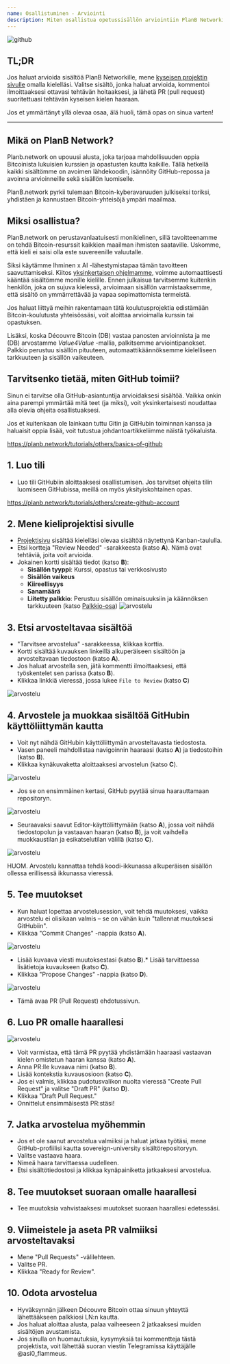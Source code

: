 ```yaml
---
name: Osallistuminen - Arviointi
description: Miten osallistua opetussisällön arviointiin PlanB Networkissa?
---
```

![github](assets/cover.webp)

## TL;DR
Jos haluat arvioida sisältöä PlanB Networkille, mene [kyseisen projektin sivulle](https://github.com/PlanB-Network/bitcoin-educational-content/projects?query=is%3Aopen) omalla kielelläsi. Valitse sisältö, jonka haluat arvioida, kommentoi ilmoittaaksesi ottavasi tehtävän hoitaaksesi, ja lähetä PR (pull request) suoritettuasi tehtävän kyseisen kielen haaraan.

Jos et ymmärtänyt yllä olevaa osaa, älä huoli, tämä opas on sinua varten!

---

## Mikä on PlanB Network?

Planb.network on upouusi alusta, joka tarjoaa mahdollisuuden oppia Bitcoinista lukuisien kurssien ja opastusten kautta kaikille. Tällä hetkellä kaikki sisältömme on avoimen lähdekoodin, isännöity GitHub-repossa ja avoinna arvioinneille sekä sisällön luomiselle.

PlanB.network pyrkii tulemaan Bitcoin-kyberavaruuden julkiseksi toriksi, yhdistäen ja kannustaen Bitcoin-yhteisöjä ympäri maailmaa.

## Miksi osallistua?

PlanB.network on perustavanlaatuisesti monikielinen, sillä tavoitteenamme on tehdä Bitcoin-resurssit kaikkien maailman ihmisten saataville. Uskomme, että kieli ei saisi olla este suvereenille valuutalle.

Siksi käytämme Ihminen x AI -lähestymistapaa tämän tavoitteen saavuttamiseksi. Kiitos [yksinkertaisen ohjelmamme](https://github.com/Asi0Flammeus/LLM-Translator), voimme automaattisesti kääntää sisältömme monille kielille. Ennen julkaisua tarvitsemme kuitenkin henkilön, joka on sujuva kielessä, arvioimaan sisällön varmistaaksemme, että sisältö on ymmärrettävää ja vapaa sopimattomista termeistä.

Jos haluat liittyä meihin rakentamaan tätä koulutusprojektia edistämään Bitcoin-koulutusta yhteisössäsi, voit aloittaa arvioimalla kurssin tai opastuksen.

Lisäksi, koska Découvre Bitcoin (DB) vastaa panosten arvioinnista ja me (DB) arvostamme *Value4Value* -mallia, palkitsemme arviointipanokset. Palkkio perustuu sisällön pituuteen, automaattikäännöksemme kielelliseen tarkkuuteen ja sisällön vaikeuteen.

## Tarvitsenko tietää, miten GitHub toimii?

Sinun ei tarvitse olla GitHub-asiantuntija arvioidaksesi sisältöä.
Vaikka onkin aina parempi ymmärtää mitä teet (ja miksi), voit yksinkertaisesti noudattaa alla olevia ohjeita osallistuaksesi.

Jos et kuitenkaan ole lainkaan tuttu Gitin ja GitHubin toiminnan kanssa ja haluaisit oppia lisää, voit tutustua johdantoartikkeliimme näistä työkaluista.

https://planb.network/tutorials/others/basics-of-github



## 1. Luo tili
* Luo tili GitHubiin aloittaaksesi osallistumisen. Jos tarvitset ohjeita tilin luomiseen GitHubissa, meillä on myös yksityiskohtainen opas.

https://planb.network/tutorials/others/create-github-account


## **2. Mene kieliprojektisi sivulle**
* [Projektisivu](https://github.com/PlanB-Network/bitcoin-educational-content/projects?query=is%3Aopen) sisältää kielelläsi olevaa sisältöä näytettynä Kanban-taululla.
* Etsi kortteja "Review Needed" -sarakkeesta (katso **A**). Nämä ovat tehtäviä, joita voit arvioida.
* Jokainen kortti sisältää tiedot (katso **B**):
	- **Sisällön tyyppi**: Kurssi, opastus tai verkkosivusto
	- **Sisällön vaikeus**
	- **Kiireellisyys**
	- **Sanamäärä**
	- **Liitetty palkkio**: Perustuu sisällön ominaisuuksiin ja käännöksen tarkkuuteen (katso [Palkkio-osa](https://github.com/PlanB-Network/bitcoin-educational-content?tab=readme-ov-file#sat-reward))
![arvostelu](assets/1.webp)
## **3. Etsi arvosteltavaa sisältöä**
* "Tarvitsee arvostelua" -sarakkeessa, klikkaa korttia.
* Kortti sisältää kuvauksen linkeillä alkuperäiseen sisältöön ja arvosteltavaan tiedostoon (katso **A**).
* Jos haluat arvostella sen, jätä kommentti ilmoittaaksesi, että työskentelet sen parissa (katso **B**).
* Klikkaa linkkiä vieressä, jossa lukee `File to Review` (katso **C**)

![arvostelu](assets/2.webp)

## **4. Arvostele ja muokkaa sisältöä GitHubin käyttöliittymän kautta**
* Voit nyt nähdä GitHubin käyttöliittymän arvosteltavasta tiedostosta.
* Vasen paneeli mahdollistaa navigoinnin haaraasi (katso **A**) ja tiedostoihin (katso **B**).
* Klikkaa kynäkuvaketta aloittaaksesi arvostelun (katso **C**).

![arvostelu](assets/3.webp)

* Jos se on ensimmäinen kertasi, GitHub pyytää sinua haarauttamaan repositoryn.

![arvostelu](assets/4.webp)

* Seuraavaksi saavut Editor-käyttöliittymään (katso **A**), jossa voit nähdä tiedostopolun ja vastaavan haaran (katso **B**), ja voit vaihdella muokkaustilan ja esikatselutilan välillä (katso **C**).

![arvostelu](assets/5.webp)

HUOM. Arvostelu kannattaa tehdä koodi-ikkunassa alkuperäisen sisällön ollessa erillisessä ikkunassa vieressä.

## **5. Tee muutokset**

* Kun haluat lopettaa arvostelusession, voit tehdä muutoksesi, vaikka arvostelu ei olisikaan valmis – se on vähän kuin "tallennat muutoksesi GitHubiin".
* Klikkaa "Commit Changes" -nappia (katso **A**).

![arvostelu](assets/6.webp)
* Lisää kuvaava viesti muutoksestasi (katso **B**).* Lisää tarvittaessa lisätietoja kuvaukseen (katso **C**).
* Klikkaa "Propose Changes" -nappia (katso **D**).

![arvostelu](assets/7.webp)

* Tämä avaa PR (Pull Request) ehdotussivun.

## **6. Luo PR omalle haarallesi**
![arvostelu](assets/8.webp)

* Voit varmistaa, että tämä PR pyytää yhdistämään haaraasi vastaavan kielen omistetun haaran kanssa (katso **A**).
* Anna PR:lle kuvaava nimi (katso **B**).
* Lisää kontekstia kuvausosioon (katso **C**).
* Jos ei valmis, klikkaa pudotusvalikon nuolta vieressä "Create Pull Request" ja valitse "Draft PR" (katso **D**).
* Klikkaa "Draft Pull Request."
* Onnittelut ensimmäisestä PR:stäsi!

## **7. Jatka arvostelua myöhemmin**
* Jos et ole saanut arvostelua valmiiksi ja haluat jatkaa työtäsi, mene GitHub-profiilisi kautta sovereign-university sisältörepositoryyn.
* Valitse vastaava haara.
* Nimeä haara tarvittaessa uudelleen.
* Etsi sisältötiedostosi ja klikkaa kynäpainiketta jatkaaksesi arvostelua.

## **8. Tee muutokset suoraan omalle haarallesi**
* Tee muutoksia vahvistaaksesi muutokset suoraan haarallesi edetessäsi.

## **9. Viimeistele ja aseta PR valmiiksi arvosteltavaksi**
* Mene "Pull Requests" -välilehteen.
* Valitse PR.
* Klikkaa "Ready for Review".

## 10. Odota arvostelua
* Hyväksynnän jälkeen Découvre Bitcoin ottaa sinuun yhteyttä lähettääkseen palkkiosi LN:n kautta.
* Jos haluat aloittaa alusta, palaa vaiheeseen 2 jatkaaksesi muiden sisältöjen avustamista.
* Jos sinulla on huomautuksia, kysymyksiä tai kommentteja tästä projektista, voit lähettää suoran viestin Telegramissa käyttäjälle @asi0_flammeus.